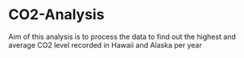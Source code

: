# CO2-Analysis
Aim of this analysis is to process the data to find out the highest and average CO2 level recorded in Hawaii and Alaska per year
